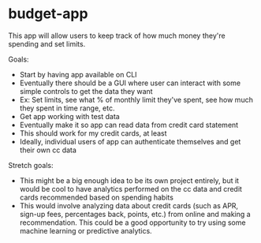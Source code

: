 # budget-app

This app will allow users to keep track of how much money they're spending and set limits.

Goals:
* Start by having app available on CLI
* Eventually there should be a GUI where user can interact with some simple controls to get the data they want
*   Ex: Set limits, see what % of monthly limit they've spent, see how much they spent in time range, etc.
* Get app working with test data
* Eventually make it so app can read data from credit card statement
*   This should work for my credit cards, at least
*   Ideally, individual users of app can authenticate themselves and get their own cc data

Stretch goals:
* This might be a big enough idea to be its own project entirely, but it would be cool to have analytics performed on the cc data and credit cards recommended based on spending habits
* This would involve analyzing data about credit cards (such as APR, sign-up fees, percentages back, points, etc.) from online and making a recommendation. This could be a good opportunity to try using some machine learning or predictive analytics.
